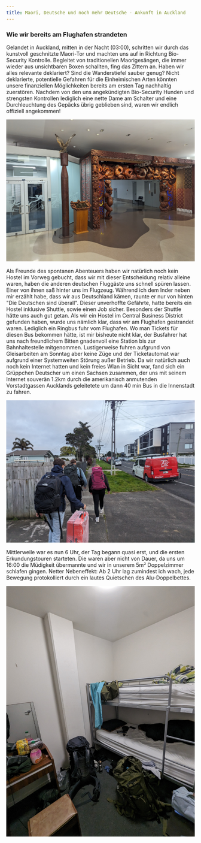 ```yaml
---
title: Maori, Deutsche und noch mehr Deutsche - Ankunft in Auckland
---
```


### Wie wir bereits am Flughafen strandeten

Gelandet in Auckland, mitten in der Nacht (03:00), schritten wir durch das kunstvoll geschnitzte Maori-Tor und machten uns auf in Richtung Bio-Security Kontrolle. Begleitet von traditionellen Maorigesängen, die immer wieder aus unsichtbaren Boxen schallten, fing das Zittern an. Haben wir alles relevante deklariert? Sind die Wanderstiefel sauber genug? Nicht deklarierte, potentielle Gefahren für die Einheimischen Arten könnten unsere finanziellen Möglichkeiten bereits am ersten Tag nachhaltig zuerstören. Nachdem von den uns angekündigten Bio-Security Hunden und strengsten Kontrollen lediglich eine nette Dame am Schalter und eine Durchleuchtung des Gepäcks übrig geblieben sind, waren wir endlich offiziell angekommen! 

![Eingangstor nach Neuseeland](/assets/PXL_20230916_154519530.jpg)

Als Freunde des spontanen Abenteuers haben wir natürlich noch kein Hostel im Vorweg gebucht, dass wir mit dieser Entscheidung relativ alleine waren, haben die anderen deutschen Fluggäste uns schnell spüren lassen. Einer von ihnen saß hinter uns im Flugzeug. Während ich dem Inder neben mir erzählt habe, dass wir aus Deutschland kämen, raunte er nur von hinten "Die Deutschen sind überall". Dieser unverhoffte Gefährte, hatte bereits ein Hostel inklusive Shuttle, sowie einen Job sicher. Besonders der Shuttle hätte uns auch gut getan. Als wir ein Hostel im Central Business District gefunden haben, wurde uns nämlich klar, dass wir am Flughafen gestrandet waren. Lediglich ein Ringbus fuhr vom Flughafen. Wo man Tickets für diesen Bus bekommen hätte, ist mir bisheute nicht klar, der Busfahrer hat uns nach freundlichem Bitten gnadenvoll eine Station bis zur Bahnhaltestelle mitgenommen. Lustigerweise fuhren aufgrund von Gleisarbeiten am Sonntag aber keine Züge und der Ticketautomat war aufgrund einer Systemweiten Störung außer Betrieb. Da wir natürlich auch noch kein Internet hatten und kein freies Wlan in Sicht war, fand sich ein Grüppchen Deutscher um einen Sachsen zusammen, der uns mit seinem Internet souverän 1.2km durch die amerikanisch anmutenden Vorstadtgassen Aucklands geleitetete um dann 40 min Bus in die Innenstadt zu fahren.

![Eingangstor nach Neuseeland](/assets/PXL_20230916_181141872.jpg)

Mittlerweile war es nun 6 Uhr, der Tag begann quasi erst, und die ersten Erkundungstouren starteten. Die waren aber nicht von Dauer, da uns um 16:00 die Müdigkeit übermannte und wir in unserem 5m² Doppelzimmer schlafen gingen. Netter Nebeneffekt: Ab 2 Uhr lag zumindest ich wach, jede Bewegung protokolliert durch ein lautes Quietschen des Alu-Doppelbettes.

![Unser geräumiges Zimmer in der Newton Lodge](/assets/PXL_20230917_182610634.jpg)







